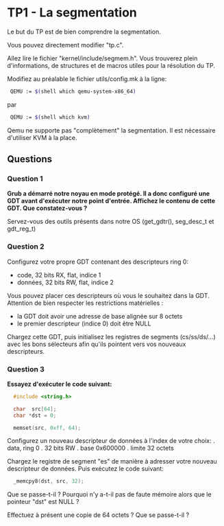 # TP1 - La segmentation

Le but du TP est de bien comprendre la segmentation.

Vous pouvez directement modifier "tp.c".

Allez lire le fichier "kernel/include/segmem.h". Vous trouverez plein d'informations, de structures et de macros utiles pour la résolution du TP.

Modifiez au préalable le fichier utils/config.mk à la ligne:

```bash
 QEMU := $(shell which qemu-system-x86_64)
```

par

```bash
 QEMU := $(shell which kvm)
```

Qemu ne supporte pas "complètement" la segmentation. Il est nécessaire d'utiliser KVM à la place.


## Questions

### Question 1

**Grub a démarré notre noyau en mode protégé. Il a donc configuré une GDT avant d'exécuter notre point d'entrée. Affichez le contenu de cette GDT. Que constatez-vous ?**

Servez-vous des outils présents dans notre OS (get_gdtr(), seg_desc_t et gdt_reg_t)

### Question 2

Configurez votre propre GDT contenant des descripteurs ring 0:
 - code, 32 bits RX, flat, indice 1
 - données, 32 bits RW, flat, indice 2

Vous pouvez placer ces descripteurs où vous le souhaitez dans la GDT. Attention de bien respecter les restrictions matérielles :
 - la GDT doit avoir une adresse de base alignée sur 8 octets
 - le premier descripteur (indice 0) doit être NULL

Chargez cette GDT, puis initialisez les registres de segments (cs/ss/ds/...) avec les bons sélecteurs afin qu'ils pointent vers vos nouveaux descripteurs.

### Question 3

**Essayez d'exécuter le code suivant:**

```c
  #include <string.h>

  char  src[64];
  char *dst = 0;

  memset(src, 0xff, 64);
```

Configurez un nouveau descripteur de données à l'index de votre choix:
 . data, ring 0
 . 32 bits RW
 . base 0x600000
 . limite 32 octets

Chargez le registre de segment "es" de manière à adresser votre nouveau descripteur de données. Puis exécutez le code suivant:

```c
  _memcpy8(dst, src, 32);
```

Que se passe-t-il ? Pourquoi n'y a-t-il pas de faute mémoire alors que le pointeur "dst" est NULL ?

Effectuez à présent une copie de 64 octets ? Que se passe-t-il ?
